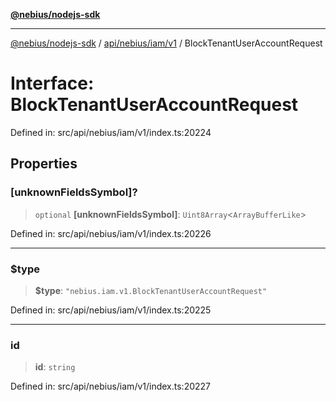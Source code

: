 [**@nebius/nodejs-sdk**](../../../../../README.md)

---

[@nebius/nodejs-sdk](../../../../../README.md) / [api/nebius/iam/v1](../README.md) / BlockTenantUserAccountRequest

# Interface: BlockTenantUserAccountRequest

Defined in: src/api/nebius/iam/v1/index.ts:20224

## Properties

### \[unknownFieldsSymbol\]?

> `optional` **\[unknownFieldsSymbol\]**: `Uint8Array`\<`ArrayBufferLike`\>

Defined in: src/api/nebius/iam/v1/index.ts:20226

---

### $type

> **$type**: `"nebius.iam.v1.BlockTenantUserAccountRequest"`

Defined in: src/api/nebius/iam/v1/index.ts:20225

---

### id

> **id**: `string`

Defined in: src/api/nebius/iam/v1/index.ts:20227
